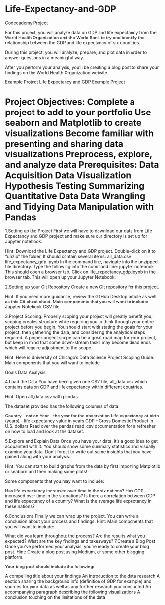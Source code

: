 # Life-Expectancy-and-GDP
Codecademy Project


For this project, you will analyze data on GDP and life expectancy from the World Health Organization and the World Bank to try and identify the relationship between the GDP and life expectancy of six countries.

During this project, you will analyze, prepare, and plot data in order to answer questions in a meaningful way.

After you perform your analysis, you’ll be creating a blog post to share your findings on the World Health Organization website.

Example Project
Life Expectancy and GDP Example Project

Project Objectives:
Complete a project to add to your portfolio
Use seaborn and Matplotlib to create visualizations
Become familiar with presenting and sharing data visualizations
Preprocess, explore, and analyze data
Prerequisites:
Data Acquisition
Data Visualization
Hypothesis Testing
Summarizing Quantitative Data
Data Wrangling and Tidying
Data Manipulation with Pandas
================================================================================
1.Setting up the Project
First we will have to download our data from Life Expectancy and GDP project and make sure our directory is set up for Jupyter notebook.

Hint:
Download the Life Expectancy and GDP project.
Double-click on it to “unzip” the folder. It should contain several items:
 all_data.csv
 life_expectancy_gdp.ipynb
In the command line, navigate into the unzipped file directory.
Type the following into the command line: jupyter notebook This should open a browser tab.
Click on life_expectancy_gdp.ipynb in the browser tab. This will open up your Jupyter Notebook.

2.Setting up your Git Repository
Create a new Git repository for this project.

Hint:
If you need more guidance, review the GitHub Desktop article as well as this Git cheat sheet.
Main components that you will want to include:
Jupyter Notebook
CSV file

3.Project Scoping:
Properly scoping your project will greatly benefit you; scoping creates structure while requiring you to think through your entire project before you begin. You should start with stating the goals for your project, then gathering the data, and considering the analytical steps required. A proper project scope can be a great road map for your project, but keep in mind that some down-stream tasks may become dead ends which will require adjustment to the scope.

Hint:
Here is University of Chicago’s Data Science Project Scoping Guide.
Main components that you will want to include:

Goals
Data
Analysis

4.Load the Data
You have been given one CSV file, all_data.csv which contains data on GDP and life expectancy within different countries.

Hint:
Open all_data.csv with pandas.

The dataset provided has the following columns of data:

Country - nation
Year - the year for the observation
Life expectancy at birth (years) - life expectancy value in years
GDP - Gross Domestic Product in U.S. dollars
Read over the pandas read_csv documentation for a refresher on how to load and look at the dataset.

5.Explore and Explain Data
Once you have your data, it’s a good idea to get acquainted with it. You should show some summary statistics and visually examine your data. Don’t forget to write out some insights that you have gained along with your analysis.

Hint:
You can start to build graphs from the data by first importing Matplotlib or seaborn and then making some plots!

Some components that you may want to include:

Has life expectancy increased over time in the six nations?
Has GDP increased over time in the six nations?
Is there a correlation between GDP and life expectancy of a country?
What is the average life expectancy in these nations?

6.Conclusions
Finally we can wrap up the project. You can write a conclusion about your process and findings.
Hint:
Main components that you will want to include:

What did you learn throughout the process?
Are the results what you expected?
What are the key findings and takeaways?
7.Create a Blog Post
Once you’ve performed your analysis, you’re ready to create your blog post.
Hint:
Create a blog post using Medium, or some other blogging platform.

Your blog post should include the following:

A compelling title about your findings
An introduction to the data research
A section sharing the background info (definition of GDP for example) and sources for your data as well as any further research you conducted
An accompanying paragraph describing the following visualizations
A conclusion touching on the limitations of the data
